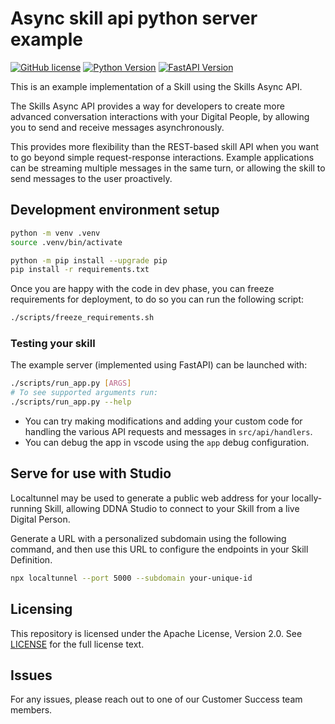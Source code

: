# Async skill api python server example

[![GitHub license](https://img.shields.io/badge/license-Apache%202.0-blue)](./LICENSE)
[![Python Version](https://img.shields.io/badge/python-v3.9-blue)](https://www.python.org/)
[![FastAPI Version](https://img.shields.io/badge/fastAPI-v0.110.1-blue)](https://pypi.org/project/fastapi/)

This is an example implementation of a Skill using the Skills Async API.

The Skills Async API provides a way for developers to create more advanced conversation interactions with your Digital People, by allowing you to send and receive messages asynchronously.

This provides more flexibility than the REST-based skill API when you want to go beyond simple request-response interactions. Example applications can be streaming multiple messages in the same turn, or allowing the skill to send messages to the user proactively.

## Development environment setup

```sh
python -m venv .venv
source .venv/bin/activate

python -m pip install --upgrade pip
pip install -r requirements.txt
```

Once you are happy with the code in dev phase, you can freeze requirements for deployment, to do so you can run the following script:

```sh
./scripts/freeze_requirements.sh
```

### Testing your skill

The example server (implemented using FastAPI) can be launched with:

```sh
./scripts/run_app.py [ARGS]
# To see supported arguments run:
./scripts/run_app.py --help
```

- You can try making modifications and adding your custom code for handling the various API requests and messages in `src/api/handlers`.
- You can debug the app in vscode using the `app` debug configuration.

## Serve for use with Studio

Localtunnel may be used to generate a public web address for your locally-running Skill, allowing DDNA Studio to connect to your Skill from a live Digital Person.

Generate a URL with a personalized subdomain using the following command, and then use this URL to configure the endpoints in your Skill Definition.

```sh
npx localtunnel --port 5000 --subdomain your-unique-id
```

## Licensing

This repository is licensed under the Apache License, Version 2.0. See [LICENSE](./LICENSE) for the full license text.

## Issues

For any issues, please reach out to one of our Customer Success team members.
